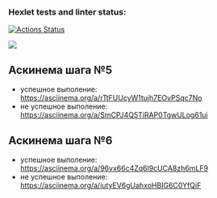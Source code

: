 ### Hexlet tests and linter status:
[![Actions Status](https://github.com/Chepa/php-project-45/actions/workflows/hexlet-check.yml/badge.svg)](https://github.com/Chepa/php-project-45/actions)

<img src="https://api.codeclimate.com/v1/badges/66a38979f679739e0674/maintainability" />

## Аскинема шага №5
- успешное выполение:
  https://asciinema.org/a/rTtFUUcyW1tujh7EOvPSqc7No
- не успешное выполение:
  https://asciinema.org/a/SmCPJ4Q5TiRAP0TgwULog61ui

## Аскинема шага №6
- успешное выполение:
  https://asciinema.org/a/96vx66c4Zq6l9cUCA8zh6mLF9
- не успешное выполение:
  https://asciinema.org/a/iutyEV6gUahxoHBIG6C0YfQiF